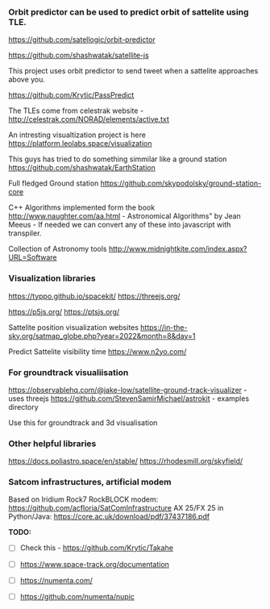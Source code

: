 ### Orbit predictor can be used to predict orbit of sattelite using TLE.
https://github.com/satellogic/orbit-predictor 

https://github.com/shashwatak/satellite-js


This project uses orbit predictor to send tweet when a sattelite approaches above you. 

https://github.com/Krytic/PassPredict

The TLEs come from celestrak website - http://celestrak.com/NORAD/elements/active.txt

An intresting visualtization project is here
https://platform.leolabs.space/visualization


This guys has tried to do something simmilar like a ground station
https://github.com/shashwatak/EarthStation

Full fledged Ground station
https://github.com/skypodolsky/ground-station-core

C++ Algorithms implemented form the book 
http://www.naughter.com/aa.html - Astronomical Algorithms" by Jean Meeus - If needed we can convert any of these into javascript with transpiler. 

Collection of Astronomy tools
http://www.midnightkite.com/index.aspx?URL=Software


### Visualization libraries
https://typpo.github.io/spacekit/
https://threejs.org/

https://p5js.org/
https://ptsjs.org/

Sattelite position visualization websites
https://in-the-sky.org/satmap_globe.php?year=2022&month=8&day=1

Predict Sattelite visibility time
https://www.n2yo.com/

### For groundtrack visualiisation
https://observablehq.com/@jake-low/satellite-ground-track-visualizer - uses threejs
https://github.com/StevenSamirMichael/astrokit - examples directory  

Use this for groundtrack and 3d visualisation

### Other helpful libraries
https://docs.poliastro.space/en/stable/
https://rhodesmill.org/skyfield/


### Satcom infrastructures, artificial modem
Based on Iridium Rock7 RockBLOCK modem: https://github.com/acfloria/SatComInfrastructure
AX 25/FX 25 in Python/Java: https://core.ac.uk/download/pdf/37437186.pdf

**TODO:**
- [ ] Check this - https://github.com/Krytic/Takahe
- [ ] https://www.space-track.org/documentation
- [ ] https://numenta.com/
- [ ] https://github.com/numenta/nupic




